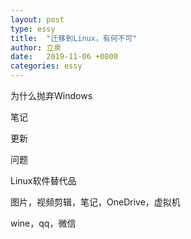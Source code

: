 ```yaml
---
layout: post
type: essy
title:  "迁移到Linux，有何不可"
author: 立泉
date:   2019-11-06 +0800
categories: essy
---
```


为什么抛弃Windows

笔记

更新

问题

Linux软件替代品

图片，视频剪辑，笔记，OneDrive，虚拟机

wine，qq，微信
